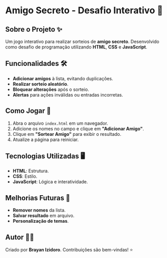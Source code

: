 # Amigo Secreto - Desafio Interativo 🎉

## Sobre o Projeto ✨
Um jogo interativo para realizar sorteios de **amigo secreto**. Desenvolvido como desafio de programação utilizando **HTML**, **CSS** e **JavaScript**.

## Funcionalidades 🛠️
- **Adicionar amigos** à lista, evitando duplicações.
- **Realizar sorteio aleatório**.
- **Bloquear alterações** após o sorteio.
- **Alertas** para ações inválidas ou entradas incorretas.

## Como Jogar 🚀
1. Abra o arquivo `index.html` em um navegador.
2. Adicione os nomes no campo e clique em **"Adicionar Amigo"**.
3. Clique em **"Sortear Amigo"** para exibir o resultado.
4. Atualize a página para reiniciar.

## Tecnologias Utilizadas 🖥️
- **HTML**: Estrutura.
- **CSS**: Estilo.
- **JavaScript**: Lógica e interatividade.

## Melhorias Futuras 🚀
- **Remover nomes** da lista.
- **Salvar resultado** em arquivo.
- **Personalização de temas**.

## Autor 👨‍💻
Criado por **Brayan Izidoro**. Contribuições são bem-vindas! ⭐
